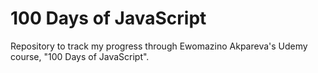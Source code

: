# 100 Days of JavaScript

Repository to track my progress through Ewomazino Akpareva's Udemy course, "100 Days of JavaScript".

